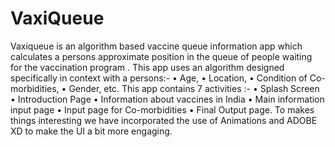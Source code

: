 # VaxiQueue

Vaxiqueue is an algorithm based vaccine queue information app which calculates a persons approximate position in the queue of people waiting for the vaccination program . This app uses an algorithm designed specifically in context with a persons:-
•    Age,
•    Location,
•    Condition of Co-morbidities,
•    Gender, etc.
This app contains 7 activities :-
•    Splash Screen
•    Introduction Page
•    Information about vaccines in India
•    Main information input page
•    Input page for Co-morbidities
•    Final Output page.
To makes things interesting we have incorporated the use of Animations and ADOBE XD to make the UI a bit more engaging.
